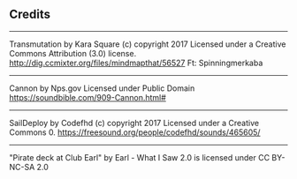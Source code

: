 ## Credits ##

---

Transmutation by Kara Square (c) copyright 2017
Licensed under a Creative Commons Attribution (3.0) license.
http://dig.ccmixter.org/files/mindmapthat/56527 
Ft: Spinningmerkaba

---

Cannon by Nps.gov
Licensed under Public Domain
https://soundbible.com/909-Cannon.html#

---

SailDeploy by Codefhd (c) copyright 2017
Licensed under a Creative Commons 0.
https://freesound.org/people/codefhd/sounds/465605/ 

---

"Pirate deck at Club Earl" by Earl - What I Saw 2.0 is licensed under CC BY-NC-SA 2.0 
